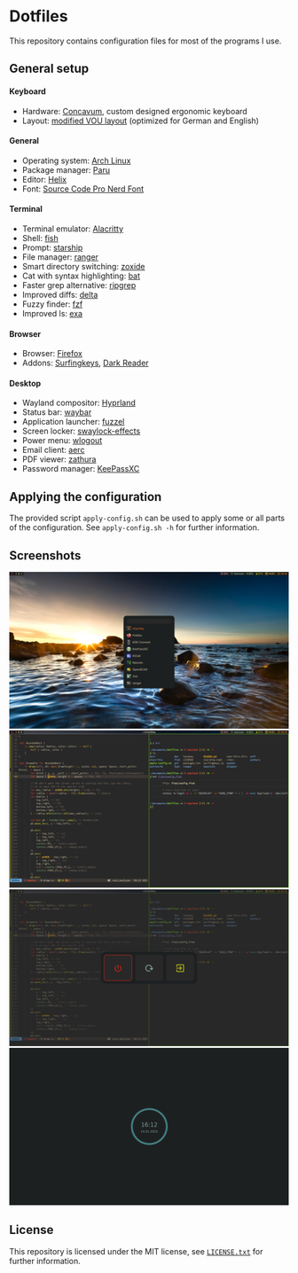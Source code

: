 # Dotfiles

This repository contains configuration files for most of the programs I use.

## General setup

#### Keyboard

- Hardware: [Concavum](https://github.com/julianschuler/keyboards/tree/master/concavum), custom designed ergonomic keyboard
- Layout: [modified VOU layout](https://github.com/julianschuler/keyboards/blob/master/concavum/qmk/keymaps/julianschuler/keymap.c#L51) (optimized for German and English)

#### General

- Operating system: [Arch Linux](https://archlinux.org/)
- Package manager: [Paru](https://github.com/morganamilo/paru)
- Editor: [Helix](https://github.com/helix-editor/helix)
- Font: [Source Code Pro Nerd Font](https://github.com/ryanoasis/nerd-fonts/tree/master/patched-fonts/SourceCodePro)

#### Terminal

- Terminal emulator: [Alacritty](https://alacritty.org/)
- Shell: [fish](https://github.com/fish-shell/fish-shell)
- Prompt: [starship](https://github.com/starship/starship)
- File manager: [ranger](https://github.com/ranger/ranger)
- Smart directory switching: [zoxide](https://github.com/ajeetdsouza/zoxide)
- Cat with syntax highlighting: [bat](https://github.com/sharkdp/bat)
- Faster grep alternative: [ripgrep](https://github.com/BurntSushi/ripgrep)
- Improved diffs: [delta](https://github.com/dandavison/delta)
- Fuzzy finder: [fzf](https://github.com/junegunn/fzf)
- Improved ls: [exa](https://github.com/ogham/exa)

#### Browser

- Browser: [Firefox](https://www.mozilla.org/de/firefox/new)
- Addons: [Surfingkeys](https://github.com/brookhong/Surfingkeys), [Dark Reader](https://github.com/darkreader/darkreader)

#### Desktop

- Wayland compositor: [Hyprland](https://github.com/hyprwm/Hyprland)
- Status bar: [waybar](https://github.com/Alexays/Waybar)
- Application launcher: [fuzzel](https://codeberg.org/dnkl/fuzzel)
- Screen locker: [swaylock-effects](https://github.com/jirutka/swaylock-effects)
- Power menu: [wlogout](https://github.com/ArtsyMacaw/wlogout)
- Email client: [aerc](https://git.sr.ht/~rjarry/aerc)
- PDF viewer: [zathura](https://pwmt.org/projects/zathura)
- Password manager: [KeePassXC](https://keepassxc.org)

## Applying the configuration

The provided script `apply-config.sh` can be used to apply some or all parts of the configuration. See `apply-config.sh -h` for further information.

## Screenshots

![Application launcher](doc/img/application-launcher.jpg)
![Editor and terminal](doc/img/editor-terminal.png)
![Power menu](doc/img/power-menu.png)
![Screen locker](doc/img/screen-locker.png)

## License

This repository is licensed under the MIT license, see [`LICENSE.txt`](LICENSE.txt) for further information.
